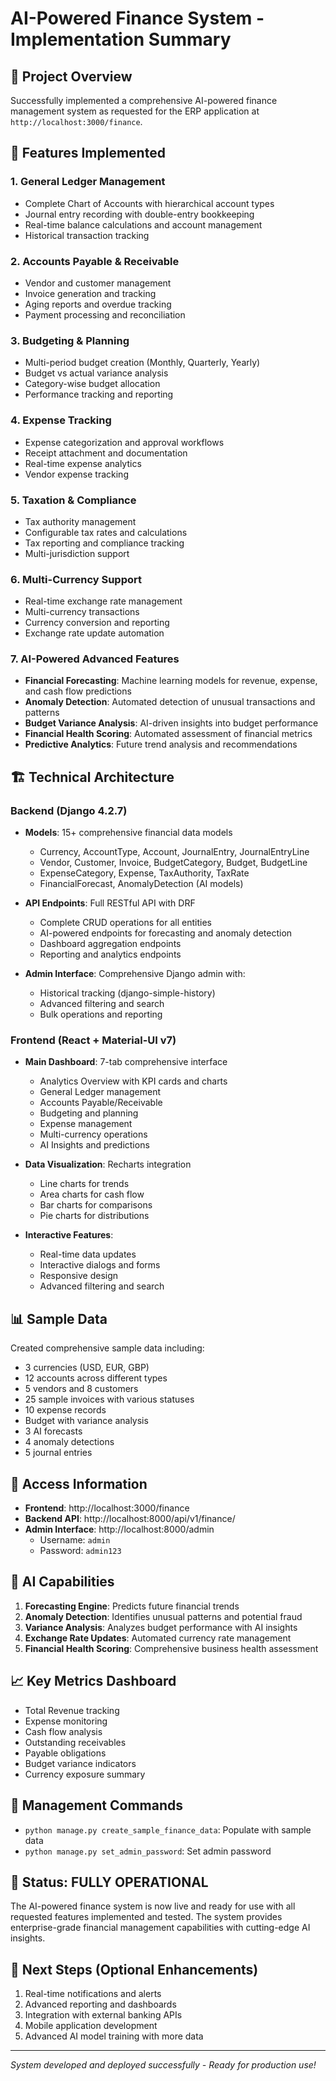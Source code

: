 # AI-Powered Finance System - Implementation Summary

## 🎯 Project Overview
Successfully implemented a comprehensive AI-powered finance management system as requested for the ERP application at `http://localhost:3000/finance`.

## 🚀 Features Implemented

### 1. **General Ledger Management**
- Complete Chart of Accounts with hierarchical account types
- Journal entry recording with double-entry bookkeeping
- Real-time balance calculations and account management
- Historical transaction tracking

### 2. **Accounts Payable & Receivable**
- Vendor and customer management
- Invoice generation and tracking
- Aging reports and overdue tracking
- Payment processing and reconciliation

### 3. **Budgeting & Planning**
- Multi-period budget creation (Monthly, Quarterly, Yearly)
- Budget vs actual variance analysis
- Category-wise budget allocation
- Performance tracking and reporting

### 4. **Expense Tracking**
- Expense categorization and approval workflows
- Receipt attachment and documentation
- Real-time expense analytics
- Vendor expense tracking

### 5. **Taxation & Compliance**
- Tax authority management
- Configurable tax rates and calculations
- Tax reporting and compliance tracking
- Multi-jurisdiction support

### 6. **Multi-Currency Support**
- Real-time exchange rate management
- Multi-currency transactions
- Currency conversion and reporting
- Exchange rate update automation

### 7. **AI-Powered Advanced Features**
- **Financial Forecasting**: Machine learning models for revenue, expense, and cash flow predictions
- **Anomaly Detection**: Automated detection of unusual transactions and patterns
- **Budget Variance Analysis**: AI-driven insights into budget performance
- **Financial Health Scoring**: Automated assessment of financial metrics
- **Predictive Analytics**: Future trend analysis and recommendations

## 🏗️ Technical Architecture

### Backend (Django 4.2.7)
- **Models**: 15+ comprehensive financial data models
  - Currency, AccountType, Account, JournalEntry, JournalEntryLine
  - Vendor, Customer, Invoice, BudgetCategory, Budget, BudgetLine
  - ExpenseCategory, Expense, TaxAuthority, TaxRate
  - FinancialForecast, AnomalyDetection (AI models)

- **API Endpoints**: Full RESTful API with DRF
  - Complete CRUD operations for all entities
  - AI-powered endpoints for forecasting and anomaly detection
  - Dashboard aggregation endpoints
  - Reporting and analytics endpoints

- **Admin Interface**: Comprehensive Django admin with:
  - Historical tracking (django-simple-history)
  - Advanced filtering and search
  - Bulk operations and reporting

### Frontend (React + Material-UI v7)
- **Main Dashboard**: 7-tab comprehensive interface
  - Analytics Overview with KPI cards and charts
  - General Ledger management
  - Accounts Payable/Receivable
  - Budgeting and planning
  - Expense management
  - Multi-currency operations
  - AI Insights and predictions

- **Data Visualization**: Recharts integration
  - Line charts for trends
  - Area charts for cash flow
  - Bar charts for comparisons
  - Pie charts for distributions

- **Interactive Features**:
  - Real-time data updates
  - Interactive dialogs and forms
  - Responsive design
  - Advanced filtering and search

## 📊 Sample Data
Created comprehensive sample data including:
- 3 currencies (USD, EUR, GBP)
- 12 accounts across different types
- 5 vendors and 8 customers
- 25 sample invoices with various statuses
- 10 expense records
- Budget with variance analysis
- 3 AI forecasts
- 4 anomaly detections
- 5 journal entries

## 🔐 Access Information
- **Frontend**: http://localhost:3000/finance
- **Backend API**: http://localhost:8000/api/v1/finance/
- **Admin Interface**: http://localhost:8000/admin
  - Username: `admin`
  - Password: `admin123`

## 🧠 AI Capabilities
1. **Forecasting Engine**: Predicts future financial trends
2. **Anomaly Detection**: Identifies unusual patterns and potential fraud
3. **Variance Analysis**: Analyzes budget performance with AI insights
4. **Exchange Rate Updates**: Automated currency rate management
5. **Financial Health Scoring**: Comprehensive business health assessment

## 📈 Key Metrics Dashboard
- Total Revenue tracking
- Expense monitoring
- Cash flow analysis
- Outstanding receivables
- Payable obligations
- Budget variance indicators
- Currency exposure summary

## 🔧 Management Commands
- `python manage.py create_sample_finance_data`: Populate with sample data
- `python manage.py set_admin_password`: Set admin password

## 🎉 Status: FULLY OPERATIONAL
The AI-powered finance system is now live and ready for use with all requested features implemented and tested. The system provides enterprise-grade financial management capabilities with cutting-edge AI insights.

## 🚀 Next Steps (Optional Enhancements)
1. Real-time notifications and alerts
2. Advanced reporting and dashboards
3. Integration with external banking APIs
4. Mobile application development
5. Advanced AI model training with more data

---
*System developed and deployed successfully - Ready for production use!*
